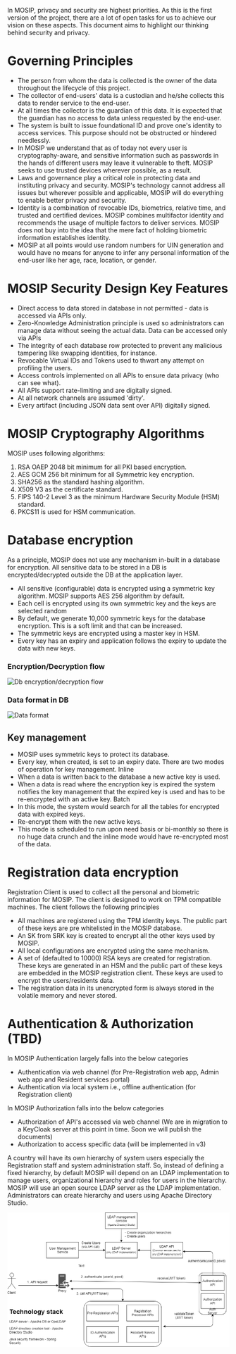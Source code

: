 In MOSIP, privacy and security are highest priorities. As this is the first version of the project, there are a lot of open tasks for us to achieve our vision on these aspects. This document aims to highlight our thinking behind security and privacy.

# Governing Principles
- The person from whom the data is collected is the owner of the data throughout the lifecycle of this project.
- The collector of end-users' data is a custodian and he/she collects this data to render service to the end-user.
- At all times the collector is the guardian of this data. It is expected that the guardian has no access to data unless requested by the end-user. 
- The system is built to issue foundational ID and prove one's identity to access services. This purpose should not be obstructed or hindered needlessly. 
- In MOSIP we understand that as of today not every user is cryptography-aware, and sensitive information such as passwords in the hands of different users may leave it vulnerable to theft. MOSIP seeks to use trusted devices wherever possible, as a result. 
- Laws and governance play a critical role in protecting data and instituting privacy and security. MOSIP's technology cannot address all issues but wherever possible and applicable, MOSIP will do everything to enable better privacy and security.
- Identity is a combination of revocable IDs, biometrics, relative time, and trusted and certified devices. MOSIP combines multifactor identity and recommends the usage of multiple factors to deliver services. MOSIP does not buy into the idea that the mere fact of holding biometric information establishes identity. 
- MOSIP at all points would use random numbers for UIN generation and would have no means for anyone to infer any personal information of the end-user like her age, race, location, or gender.

# MOSIP Security Design Key Features

- Direct access to data stored in database in not permitted - data is accessed via APIs only.
- Zero-Knowledge Administration principle is used so administrators can manage data without seeing the actual data. Data can be accessed only via APIs
- The integrity of each database row protected to prevent any malicious tampering like swapping identities, for instance.
- Revocable Virtual IDs and Tokens used to thwart any attempt on profiling the users.
- Access controls implemented on all APIs to ensure data privacy (who can see what).
- All APIs support rate-limiting and are digitally signed.
- At all network channels are assumed 'dirty'.
- Every artifact (including JSON data sent over API) digitally signed.

# MOSIP Cryptography Algorithms
MOSIP uses following algorithms:
1. RSA OAEP 2048 bit minimum for all PKI based encryption.
2. AES GCM 256 bit minimum for all Symmetric key encryption.
3. SHA256 as the standard hashing algorithm.
4. X509 V3 as the certificate standard.
5. FIPS 140-2 Level 3 as the minimum Hardware Security Module (HSM) standard.
6. PKCS11 is used for HSM communication.

# Database encryption
As a principle, MOSIP does not use any mechanism in-built in a database for encryption. All sensitive data to be stored in a DB is encrypted/decrypted outside the DB at the application layer.

- All sensitive (configurable) data is encrypted using a symmetric key algorithm. MOSIP supports AES 256 algorithm by default. 
- Each cell is encrypted using its own symmetric key and the keys are selected random
- By default, we generate 10,000 symmetric keys for the database encryption. This is a soft limit and that can be increased.
- The symmetric keys are encrypted using a master key in HSM. 
- Every key has an expiry and application follows the expiry to update the data with new keys.

### Encryption/Decryption flow
![Db encryption/decryption flow](_images/arch_diagrams/DTO_encryption.png)

### Data format in DB
![Data format](_images/arch_diagrams/Indexed_Encrypted_Data_Format.png)

## Key management
- MOSIP uses symmetric keys to protect its database.
- Every key, when created, is set to an expiry date.
There are two modes of operation for key management.
Inline
- When a data is written back to the database a new active key is used.
- When a data is read where the encryption key is expired the system notifies the key management that the expired key is used and has to be re-encrypted with an active key.
Batch
- In this mode, the system would search for all the tables for encrypted data with expired keys.
- Re-encrypt them with the new active keys.
- This mode is scheduled to run upon need basis or bi-monthly so there is no huge data crunch and the inline mode would have re-encrypted most of the data.

# Registration data encryption
Registration Client is used to collect all the personal and biometric information for MOSIP. The client is designed to work on TPM compatible machines. The client follows the following principles

- All machines are registered using the TPM identity keys. The public part of these keys are pre whitelisted in the MOSIP database.
- An SK from SRK key is created to encrypt all the other keys used by MOSIP.
- All local configurations are encrypted using the same mechanism.
- A set of (defaulted to 10000) RSA keys are created for registration. These keys are generated in an HSM and the public part of these keys are embedded in the MOSIP registration client. These keys are used to encrypt the users/residents data. 
- The registration data in its unencrypted form is always stored in the volatile memory and never stored.
  
# Authentication & Authorization (TBD)
In MOSIP Authentication largely falls into the below categories
- Authentication via web channel (for Pre-Registration web app, Admin web app and Resident services portal)
- Authentication via local system i.e., offline authentication (for Registration client)

In MOSIP Authorization falls into the below categories
- Authorization of API's accessed via web channel (We are in migration to a KeyCloak server at this point in time. Soon we will publish the documents)
- Authorization to access specific data (will be implemented in v3)

A country will have its own hierarchy of system users especially the Registration staff and system administration staff. So, instead of defining a fixed hierarchy, by default MOSIP will depend on an LDAP implementation to manage users, organizational hierarchy and roles for users in the hierarchy. MOSIP will use an open source LDAP server as the LDAP implementation. Administrators can create hierarchy and users using Apache Directory Studio.



![Authentication](_images/arch_diagrams/AuthN&AuthZ.png)